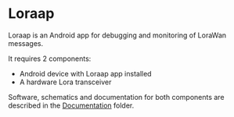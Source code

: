# Loraap

Loraap is an Android app for debugging and monitoring of LoraWan messages.

It requires 2 components:

* Android device with Loraap app installed
* A hardware Lora transceiver

Software, schematics and documentation for both components are described in the
[Documentation](https://github.com/ReinVelt/loraap/tree/master/Documentation) folder.



